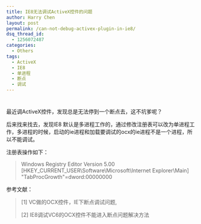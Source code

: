 ```yaml
---
title: IE8无法调试ActiveX控件的问题
author: Harry Chen
layout: post
permalink: /can-not-debug-activex-plugin-in-ie8/
dsq_thread_id:
  - 1256072487
categories:
  - Others
tags:
  - ActiveX
  - IE8
  - 单进程
  - 断点
  - 调试
---
```

# 

最近调ActiveX控件，发现总是无法停到一个断点去，这不坑爹呢？

后来找来找去，发现IE8 默认是多进程工作的，通过修改注册表可以改为单进程工作，多进程的时候，启动的ie进程和加载要调试的ocx的ie进程不是一个进程，所以不能调试。

注册表操作如下：

> Windows Registry Editor Version 5.00
[HKEY_CURRENT_USER\Software\Microsoft\Internet Explorer\Main]
"TabProcGrowth"=dword:00000000

参考文献：

> [1] VC做的OCX控件，IE下断点调试问题,
>
> 
>
> [2] IE8调试VC6的OCX控件不能进入断点问题解决方法
>
> 